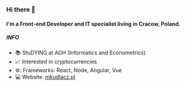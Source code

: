 ### Hi there 👋

#### I'm a Front-end Developer and IT specialist living in Cracow, Poland.

##### INFO
- :books: StuDYING at AGH (Informatics and Econometrics)
- :chart_with_upwards_trend: Interested in cryptocurrencies
- ⚙️: Frameworks: React, Node, Angular, Vue
- :computer: Website: [mkudlacz.pl](https://mkudlacz.pl/)
<!--
**mariuszx8/mariuszx8** is a ✨ _special_ ✨ repository because its `README.md` (this file) appears on your GitHub profile.

Here are some ideas to get you started:

- 🔭 I’m currently working on ...
- 🌱 I’m currently learning ...
- 👯 I’m looking to collaborate on ...
- 🤔 I’m looking for help with ...
- 💬 Ask me about ...
- 📫 How to reach me: ...
- 😄 Pronouns: ...
- ⚡ Fun fact: ...
-->
